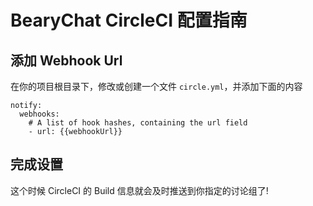 # BearyChat CircleCI 配置指南

## 添加 Webhook Url

在你的项目根目录下，修改或创建一个文件 `circle.yml`，并添加下面的内容

```
notify:
  webhooks:
    # A list of hook hashes, containing the url field
    - url: {{webhookUrl}}
```

## 完成设置

这个时候 CircleCI 的 Build 信息就会及时推送到你指定的讨论组了!
